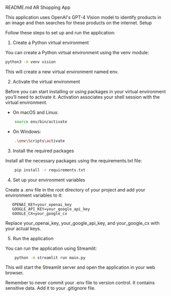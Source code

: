 README.md
AR Shopping App

This application uses OpenAI's GPT-4 Vision model to identify products in an image and then searches for these products on the internet.
Setup

Follow these steps to set up and run the application:

1. Create a Python virtual environment

You can create a Python virtual environment using the venv module:
```bash
python3 -m venv vision
```


This will create a new virtual environment named env.

2. Activate the virtual environment

Before you can start installing or using packages in your virtual environment you’ll need to activate it. Activation associates your shell session with the virtual environment.

- On macOS and Linux:
```bash
    source env/bin/activate
```

- On Windows:
```bash
    .\env\Scripts\activate
```

3. Install the required packages

Install all the necessary packages using the requirements.txt file:
```bash
    pip install -r requirements.txt
```

4. Set up your environment variables

Create a .env file in the root directory of your project and add your environment variables to it:
```
   OPENAI_KEY=your_openai_key
   GOOGLE_API_KEY=your_google_api_key
   GOOGLE_CX=your_google_cx
```


Replace your_openai_key, your_google_api_key, and your_google_cx with your actual keys.

5. Run the application

You can run the application using Streamlit:
```bash
    python -m streamlit run main.py
```


This will start the Streamlit server and open the application in your web browser.

Remember to never commit your .env file to version control. It contains sensitive data. Add it to your .gitignore file.